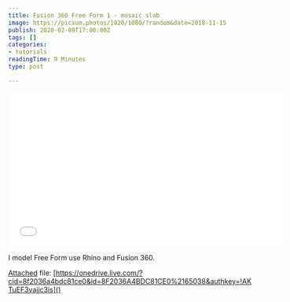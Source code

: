 ```yaml
---
title: Fusion 360 Free Form 1 - mosaic slab
image: https://picsum.photos/1920/1080/?random&date=2018-11-15
publish: 2020-02-09T17:00:00Z
tags: []
categories:
- tutorials
readingTime: 9 Minutes
type: post

---
```

<iframe width="560" height="315" src="[https://www.youtube.com/embed/maEeVa23HJw](https://www.youtube.com/embed/maEeVa23HJw "https://www.youtube.com/embed/maEeVa23HJw")" frameborder="0" allow="accelerometer; autoplay; encrypted-media; gyroscope; picture-in-picture" allowfullscreen></iframe>

I model Free Form use Rhino and Fusion 360. 

[Attached](https://onedrive.live.com/?authkey=%21AKTuEF3vajjc3is&cid=8F2036A4BDC81CE0&id=8F2036A4BDC81CE0%2165038&parId=8F2036A4BDC81CE0%2165036&o=OneUp) file: [https://onedrive.live.com/?cid=8f2036a4bdc81ce0&id=8F2036A4BDC81CE0%2165038&authkey=!AKTuEF3vajjc3is]()